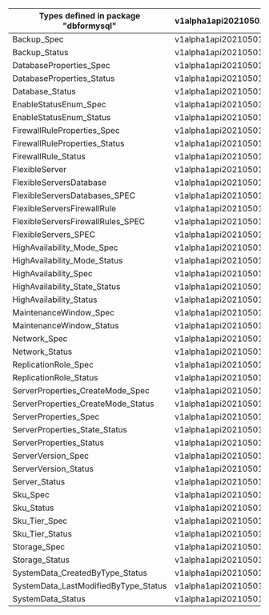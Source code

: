 | Types defined in package "dbformysql" | v1alpha1api20210501 |
|---------------------------------------|---------------------|
| Backup_Spec                           | v1alpha1api20210501 |
| Backup_Status                         | v1alpha1api20210501 |
| DatabaseProperties_Spec               | v1alpha1api20210501 |
| DatabaseProperties_Status             | v1alpha1api20210501 |
| Database_Status                       | v1alpha1api20210501 |
| EnableStatusEnum_Spec                 | v1alpha1api20210501 |
| EnableStatusEnum_Status               | v1alpha1api20210501 |
| FirewallRuleProperties_Spec           | v1alpha1api20210501 |
| FirewallRuleProperties_Status         | v1alpha1api20210501 |
| FirewallRule_Status                   | v1alpha1api20210501 |
| FlexibleServer                        | v1alpha1api20210501 |
| FlexibleServersDatabase               | v1alpha1api20210501 |
| FlexibleServersDatabases_SPEC         | v1alpha1api20210501 |
| FlexibleServersFirewallRule           | v1alpha1api20210501 |
| FlexibleServersFirewallRules_SPEC     | v1alpha1api20210501 |
| FlexibleServers_SPEC                  | v1alpha1api20210501 |
| HighAvailability_Mode_Spec            | v1alpha1api20210501 |
| HighAvailability_Mode_Status          | v1alpha1api20210501 |
| HighAvailability_Spec                 | v1alpha1api20210501 |
| HighAvailability_State_Status         | v1alpha1api20210501 |
| HighAvailability_Status               | v1alpha1api20210501 |
| MaintenanceWindow_Spec                | v1alpha1api20210501 |
| MaintenanceWindow_Status              | v1alpha1api20210501 |
| Network_Spec                          | v1alpha1api20210501 |
| Network_Status                        | v1alpha1api20210501 |
| ReplicationRole_Spec                  | v1alpha1api20210501 |
| ReplicationRole_Status                | v1alpha1api20210501 |
| ServerProperties_CreateMode_Spec      | v1alpha1api20210501 |
| ServerProperties_CreateMode_Status    | v1alpha1api20210501 |
| ServerProperties_Spec                 | v1alpha1api20210501 |
| ServerProperties_State_Status         | v1alpha1api20210501 |
| ServerProperties_Status               | v1alpha1api20210501 |
| ServerVersion_Spec                    | v1alpha1api20210501 |
| ServerVersion_Status                  | v1alpha1api20210501 |
| Server_Status                         | v1alpha1api20210501 |
| Sku_Spec                              | v1alpha1api20210501 |
| Sku_Status                            | v1alpha1api20210501 |
| Sku_Tier_Spec                         | v1alpha1api20210501 |
| Sku_Tier_Status                       | v1alpha1api20210501 |
| Storage_Spec                          | v1alpha1api20210501 |
| Storage_Status                        | v1alpha1api20210501 |
| SystemData_CreatedByType_Status       | v1alpha1api20210501 |
| SystemData_LastModifiedByType_Status  | v1alpha1api20210501 |
| SystemData_Status                     | v1alpha1api20210501 |
